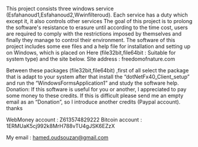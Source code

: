 This project consists three windows service (Esfahanoud1,Esfahanoud2,Wwinfilteroud). Each service has a duty which except it, it also controls other services
The goal of this project is to prolong the software's resistance to erasure until according to the time cost, users are required to comply with the restrictions imposed by themselves and finally they manage to control their environment. The software of this project includes some exe files and a help file for installation and setting up on Windows, which is placed on Here (file32bit,file64bit : Suitable for system type) and the site below.
Site address : freedomofnature.com

Between  these packages (file32bit,file64bit) ,first of all select the package that is adapt to your system after that install the “dotNetFx40_Client_setup” and run the “WindowsFormsApplication1” and study the software help.
Donation:
If this software is useful for you or another, I appreciated to pay some money to these credits. If this is difficult please send me an empty email as an “Donation”, so I introduce another credits (Paypal account). thanks 

WebMoney account : Z613574829222
Bitcoin account  :  1ERMUaK5cj992k8MrH788vTU4gJSK6EZzX
 
My email  :  hamed.oudsouzan@gmail.com
